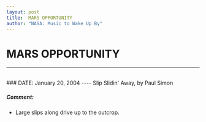 ```yaml
---
layout: post
title:  MARS OPPORTUNITY
author: "NASA: Music to Wake Up By"
---
```


# MARS OPPORTUNITY
----
<br/>
### DATE: January 20, 2004
----
Slip Slidin' Away, by Paul Simon

##### Comment:
* Large slips along drive up to the outcrop.
